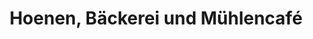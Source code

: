 ---
title: "Hoenen, Bäckerei und Mühlencafé"
url: /kempen/hoenen-baeckerei-und-muehlencafe/
shop: Bäckerei
---